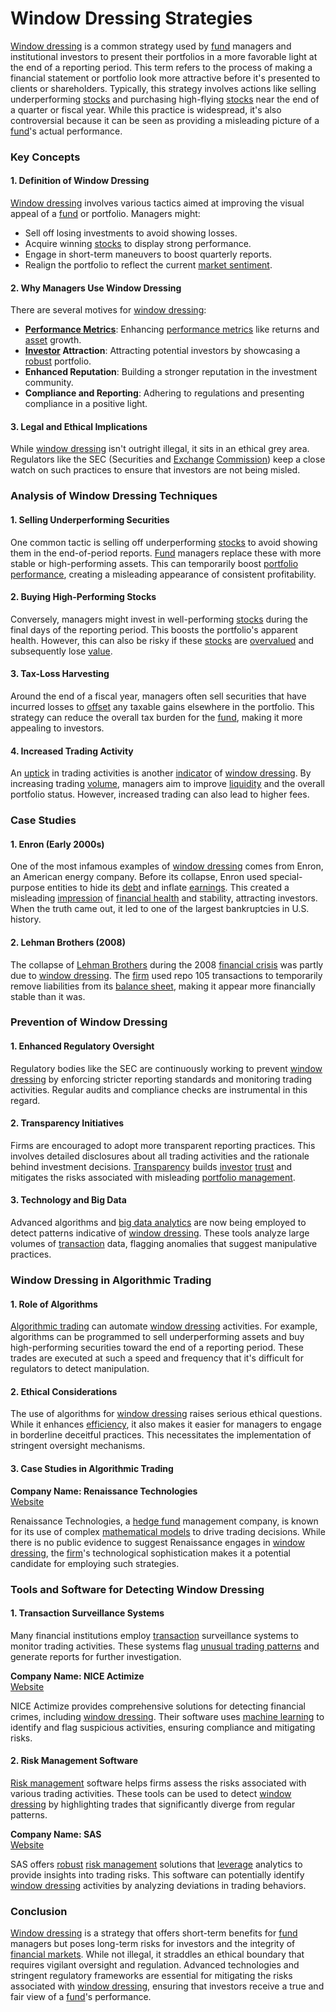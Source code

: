# Window Dressing Strategies

[Window dressing](../w/window_dressing.md) is a common strategy used by [fund](../f/fund.md) managers and institutional investors to present their portfolios in a more favorable light at the end of a reporting period. This term refers to the process of making a financial statement or portfolio look more attractive before it's presented to clients or shareholders. Typically, this strategy involves actions like selling underperforming [stocks](../s/stock.md) and purchasing high-flying [stocks](../s/stock.md) near the end of a quarter or fiscal year. While this practice is widespread, it's also controversial because it can be seen as providing a misleading picture of a [fund](../f/fund.md)'s actual performance.

### Key Concepts

#### 1. Definition of Window Dressing

[Window dressing](../w/window_dressing.md) involves various tactics aimed at improving the visual appeal of a [fund](../f/fund.md) or portfolio. Managers might:
- Sell off losing investments to avoid showing losses.
- Acquire winning [stocks](../s/stock.md) to display strong performance.
- Engage in short-term maneuvers to boost quarterly reports.
- Realign the portfolio to reflect the current [market sentiment](../m/market_sentiment.md).

#### 2. Why Managers Use Window Dressing

There are several motives for [window dressing](../w/window_dressing.md):
- **[Performance Metrics](../p/performance_metrics.md)**: Enhancing [performance metrics](../p/performance_metrics.md) like returns and [asset](../a/asset.md) growth.
- **[Investor](../i/investor.md) Attraction**: Attracting potential investors by showcasing a [robust](../r/robust.md) portfolio.
- **Enhanced Reputation**: Building a stronger reputation in the investment community.
- **Compliance and Reporting**: Adhering to regulations and presenting compliance in a positive light.

#### 3. Legal and Ethical Implications

While [window dressing](../w/window_dressing.md) isn't outright illegal, it sits in an ethical grey area. Regulators like the SEC (Securities and [Exchange](../e/exchange.md) [Commission](../c/commission.md)) keep a close watch on such practices to ensure that investors are not being misled.

### Analysis of Window Dressing Techniques

#### 1. Selling Underperforming Securities

One common tactic is selling off underperforming [stocks](../s/stock.md) to avoid showing them in the end-of-period reports. [Fund](../f/fund.md) managers replace these with more stable or high-performing assets. This can temporarily boost [portfolio performance](../p/portfolio_performance.md), creating a misleading appearance of consistent profitability.

#### 2. Buying High-Performing Stocks

Conversely, managers might invest in well-performing [stocks](../s/stock.md) during the final days of the reporting period. This boosts the portfolio's apparent health. However, this can also be risky if these [stocks](../s/stock.md) are [overvalued](../o/overvalued.md) and subsequently lose [value](../v/value.md).

#### 3. Tax-Loss Harvesting

Around the end of a fiscal year, managers often sell securities that have incurred losses to [offset](../o/offset.md) any taxable gains elsewhere in the portfolio. This strategy can reduce the overall tax burden for the [fund](../f/fund.md), making it more appealing to investors.

#### 4. Increased Trading Activity

An [uptick](../u/uptick.md) in trading activities is another [indicator](../i/indicator.md) of [window dressing](../w/window_dressing.md). By increasing trading [volume](../v/volume.md), managers aim to improve [liquidity](../l/liquidity.md) and the overall portfolio status. However, increased trading can also lead to higher fees.

### Case Studies

#### 1. Enron (Early 2000s)

One of the most infamous examples of [window dressing](../w/window_dressing.md) comes from Enron, an American energy company. Before its collapse, Enron used special-purpose entities to hide its [debt](../d/debt.md) and inflate [earnings](../e/earnings.md). This created a misleading [impression](../i/impression.md) of [financial health](../f/financial_health.md) and stability, attracting investors. When the truth came out, it led to one of the largest bankruptcies in U.S. history.

#### 2. Lehman Brothers (2008)

The collapse of [Lehman Brothers](../l/lehman_brothers.md) during the 2008 [financial crisis](../f/financial_crisis.md) was partly due to [window dressing](../w/window_dressing.md). The [firm](../f/firm.md) used repo 105 transactions to temporarily remove liabilities from its [balance sheet](../b/balance_sheet.md), making it appear more financially stable than it was.

### Prevention of Window Dressing

#### 1. Enhanced Regulatory Oversight

Regulatory bodies like the SEC are continuously working to prevent [window dressing](../w/window_dressing.md) by enforcing stricter reporting standards and monitoring trading activities. Regular audits and compliance checks are instrumental in this regard.

#### 2. Transparency Initiatives

Firms are encouraged to adopt more transparent reporting practices. This involves detailed disclosures about all trading activities and the rationale behind investment decisions. [Transparency](../t/transparency.md) builds [investor](../i/investor.md) [trust](../t/trust.md) and mitigates the risks associated with misleading [portfolio management](../p/portfolio_management.md).

#### 3. Technology and Big Data

Advanced algorithms and [big data analytics](../b/big_data_analytics_in_trading.md) are now being employed to detect patterns indicative of [window dressing](../w/window_dressing.md). These tools analyze large volumes of [transaction](../t/transaction.md) data, flagging anomalies that suggest manipulative practices.

### Window Dressing in Algorithmic Trading

#### 1. Role of Algorithms

[Algorithmic trading](../a/algorithmic_trading.md) can automate [window dressing](../w/window_dressing.md) activities. For example, algorithms can be programmed to sell underperforming assets and buy high-performing securities toward the end of a reporting period. These trades are executed at such a speed and frequency that it's difficult for regulators to detect manipulation.

#### 2. Ethical Considerations

The use of algorithms for [window dressing](../w/window_dressing.md) raises serious ethical questions. While it enhances [efficiency](../e/efficiency.md), it also makes it easier for managers to engage in borderline deceitful practices. This necessitates the implementation of stringent oversight mechanisms.

#### 3. Case Studies in Algorithmic Trading

**Company Name: Renaissance Technologies**  
[Website](https://www.rentec.com/)

Renaissance Technologies, a [hedge fund](../h/hedge_fund.md) management company, is known for its use of complex [mathematical models](../m/mathematical_models_in_trading.md) to drive trading decisions. While there is no public evidence to suggest Renaissance engages in [window dressing](../w/window_dressing.md), the [firm](../f/firm.md)'s technological sophistication makes it a potential candidate for employing such strategies.

### Tools and Software for Detecting Window Dressing

#### 1. Transaction Surveillance Systems

Many financial institutions employ [transaction](../t/transaction.md) surveillance systems to monitor trading activities. These systems flag [unusual trading patterns](../u/unusual_trading_patterns.md) and generate reports for further investigation.

**Company Name: NICE Actimize**  
[Website](https://www.niceactimize.com/)

NICE Actimize provides comprehensive solutions for detecting financial crimes, including [window dressing](../w/window_dressing.md). Their software uses [machine learning](../m/machine_learning.md) to identify and flag suspicious activities, ensuring compliance and mitigating risks.

#### 2. Risk Management Software

[Risk management](../r/risk_management.md) software helps firms assess the risks associated with various trading activities. These tools can be used to detect [window dressing](../w/window_dressing.md) by highlighting trades that significantly diverge from regular patterns.

**Company Name: SAS**  
[Website](https://www.sas.com/)

SAS offers [robust](../r/robust.md) [risk management](../r/risk_management.md) solutions that [leverage](../l/leverage.md) analytics to provide insights into trading risks. This software can potentially identify [window dressing](../w/window_dressing.md) activities by analyzing deviations in trading behaviors.

### Conclusion

[Window dressing](../w/window_dressing.md) is a strategy that offers short-term benefits for [fund](../f/fund.md) managers but poses long-term risks for investors and the integrity of [financial markets](../f/financial_market.md). While not illegal, it straddles an ethical boundary that requires vigilant oversight and regulation. Advanced technologies and stringent regulatory frameworks are essential for mitigating the risks associated with [window dressing](../w/window_dressing.md), ensuring that investors receive a true and fair view of a [fund](../f/fund.md)'s performance.
